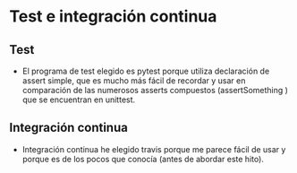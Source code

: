 # Test e integración continua
## Test
- El programa de test elegido es pytest porque utiliza declaración de assert simple, que es mucho más fácil de recordar y usar en comparación de las numerosos asserts compuestos (assertSomething ) que se encuentran en unittest.

## Integración continua

- Integración continua he elegido travis porque me parece fácil de usar y porque es de los pocos que conocía (antes de abordar este hito).
